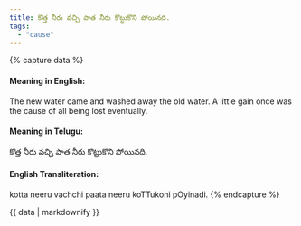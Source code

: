 ```yaml
---
title: కొత్త నీరు వచ్చి పాత నీరు కొట్టుకొని పోయినది.
tags:
  - "cause"
---
```


{% capture data %}
#### Meaning in English:
The new water came and washed away the old water.
A little gain once was the cause of all being lost eventually.

#### Meaning in Telugu:
కొత్త నీరు వచ్చి పాత నీరు కొట్టుకొని పోయినది.

#### English Transliteration:
kotta neeru vachchi paata neeru koTTukoni pOyinadi.
{% endcapture %}

<div class="notice">{{ data | markdownify }}</div>


